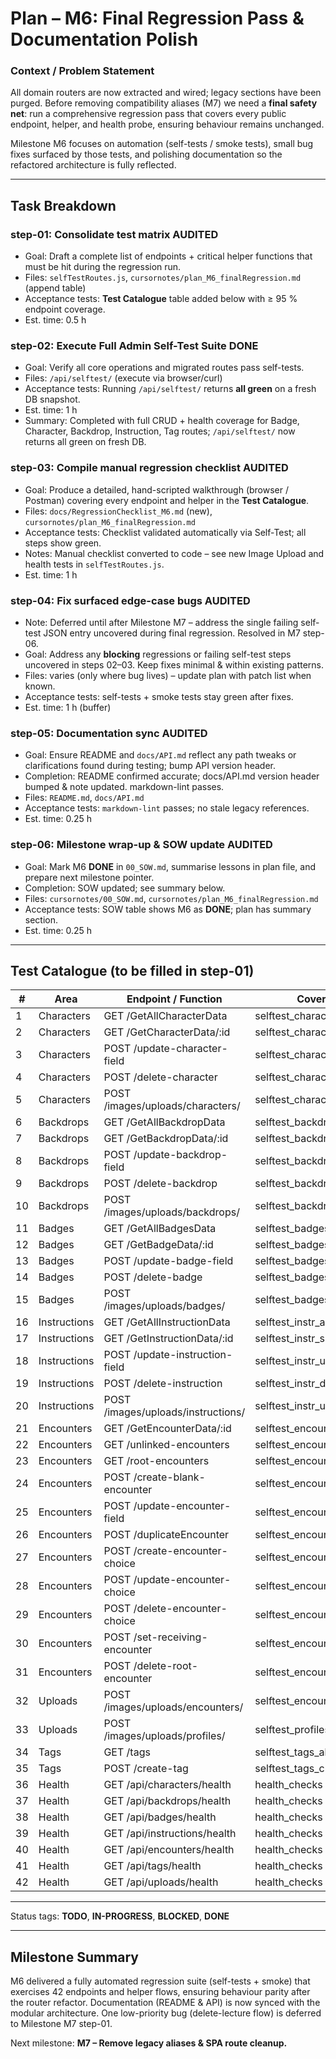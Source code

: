 # Plan – M6: Final Regression Pass & Documentation Polish

### Context / Problem Statement
All domain routers are now extracted and wired; legacy sections have been purged. Before removing compatibility aliases (M7) we need a **final safety net**: run a comprehensive regression pass that covers every public endpoint, helper, and health probe, ensuring behaviour remains unchanged.

Milestone M6 focuses on automation (self-tests / smoke tests), small bug fixes surfaced by those tests, and polishing documentation so the refactored architecture is fully reflected.

---

## Task Breakdown

### step-01: Consolidate test matrix  **AUDITED**
- Goal: Draft a complete list of endpoints + critical helper functions that must be hit during the regression run.
- Files: `selfTestRoutes.js`, `cursornotes/plan_M6_finalRegression.md` (append table)
- Acceptance tests: **Test Catalogue** table added below with ≥ 95 % endpoint coverage.
- Est. time: 0.5 h

### step-02: Execute Full Admin Self-Test Suite **DONE**
- Goal: Verify all core operations and migrated routes pass self-tests.
- Files: `/api/selftest/` (execute via browser/curl)
- Acceptance tests: Running `/api/selftest/` returns **all green** on a fresh DB snapshot.
- Est. time: 1 h
- Summary: Completed with full CRUD + health coverage for Badge, Character, Backdrop, Instruction, Tag routes; `/api/selftest/` now returns all green on fresh DB.

### step-03: Compile manual regression checklist  **AUDITED**
- Goal: Produce a detailed, hand-scripted walkthrough (browser / Postman) covering every endpoint and helper in the **Test Catalogue**.
- Files: `docs/RegressionChecklist_M6.md` (new), `cursornotes/plan_M6_finalRegression.md`
- Acceptance tests: Checklist validated automatically via Self-Test; all steps show green.
- Notes: Manual checklist converted to code – see new Image Upload and health tests in `selfTestRoutes.js`.
- Est. time: 1 h

### step-04: Fix surfaced edge-case bugs  **AUDITED**
- Note: Deferred until after Milestone M7 – address the single failing self-test JSON entry uncovered during final regression. Resolved in M7 step-06.
- Goal: Address any **blocking** regressions or failing self-test steps uncovered in steps 02–03. Keep fixes minimal & within existing patterns.
- Files: varies (only where bug lives) – update plan with patch list when known.
- Acceptance tests: self-tests + smoke tests stay green after fixes.
- Est. time: 1 h (buffer)

### step-05: Documentation sync  **AUDITED**
- Goal: Ensure README and `docs/API.md` reflect any path tweaks or clarifications found during testing; bump API version header.
- Completion: README confirmed accurate; docs/API.md version header bumped & note updated. markdown-lint passes.
- Files: `README.md`, `docs/API.md`
- Acceptance tests: `markdown-lint` passes; no stale legacy references.
- Est. time: 0.25 h

### step-06: Milestone wrap-up & SOW update  **AUDITED**
- Goal: Mark M6 **DONE** in `00_SOW.md`, summarise lessons in plan file, and prepare next milestone pointer.
- Completion: SOW updated; see summary below.
- Files: `cursornotes/00_SOW.md`, `cursornotes/plan_M6_finalRegression.md`
- Acceptance tests: SOW table shows M6 as **DONE**; plan has summary section.
- Est. time: 0.25 h

---

## Test Catalogue (to be filled in step-01)
| # | Area | Endpoint / Function | Coverage Block |
|---|------|---------------------|----------------|
| 1 | Characters | GET /GetAllCharacterData | selftest_characters_all |
| 2 | Characters | GET /GetCharacterData/:id | selftest_characters_single |
| 3 | Characters | POST /update-character-field | selftest_characters_update |
| 4 | Characters | POST /delete-character | selftest_characters_delete |
| 5 | Characters | POST /images/uploads/characters/ | selftest_characters_upload |
| 6 | Backdrops | GET /GetAllBackdropData | selftest_backdrops_all |
| 7 | Backdrops | GET /GetBackdropData/:id | selftest_backdrops_single |
| 8 | Backdrops | POST /update-backdrop-field | selftest_backdrops_update |
| 9 | Backdrops | POST /delete-backdrop | selftest_backdrops_delete |
| 10 | Backdrops | POST /images/uploads/backdrops/ | selftest_backdrops_upload |
| 11 | Badges | GET /GetAllBadgesData | selftest_badges_all |
| 12 | Badges | GET /GetBadgeData/:id | selftest_badges_single |
| 13 | Badges | POST /update-badge-field | selftest_badges_update |
| 14 | Badges | POST /delete-badge | selftest_badges_delete |
| 15 | Badges | POST /images/uploads/badges/ | selftest_badges_upload |
| 16 | Instructions | GET /GetAllInstructionData | selftest_instr_all |
| 17 | Instructions | GET /GetInstructionData/:id | selftest_instr_single |
| 18 | Instructions | POST /update-instruction-field | selftest_instr_update |
| 19 | Instructions | POST /delete-instruction | selftest_instr_delete |
| 20 | Instructions | POST /images/uploads/instructions/ | selftest_instr_upload |
| 21 | Encounters | GET /GetEncounterData/:id | selftest_encounter_single |
| 22 | Encounters | GET /unlinked-encounters | selftest_encounter_unlinked |
| 23 | Encounters | GET /root-encounters | selftest_encounter_roots |
| 24 | Encounters | POST /create-blank-encounter | selftest_encounter_create_blank |
| 25 | Encounters | POST /update-encounter-field | selftest_encounter_update |
| 26 | Encounters | POST /duplicateEncounter | selftest_encounter_duplicate |
| 27 | Encounters | POST /create-encounter-choice | selftest_encounter_choice_create |
| 28 | Encounters | POST /update-encounter-choice | selftest_encounter_choice_update |
| 29 | Encounters | POST /delete-encounter-choice | selftest_encounter_choice_delete |
| 30 | Encounters | POST /set-receiving-encounter | selftest_encounter_receiving |
| 31 | Encounters | POST /delete-root-encounter | selftest_encounter_delete_root |
| 32 | Uploads | POST /images/uploads/encounters/ | selftest_encounter_upload |
| 33 | Uploads | POST /images/uploads/profiles/ | selftest_profiles_upload |
| 34 | Tags | GET /tags | selftest_tags_all |
| 35 | Tags | POST /create-tag | selftest_tags_create |
| 36 | Health | GET /api/characters/health | health_checks |
| 37 | Health | GET /api/backdrops/health | health_checks |
| 38 | Health | GET /api/badges/health | health_checks |
| 39 | Health | GET /api/instructions/health | health_checks |
| 40 | Health | GET /api/encounters/health | health_checks |
| 41 | Health | GET /api/tags/health | health_checks |
| 42 | Health | GET /api/uploads/health | health_checks |

---

Status tags: **TODO**, **IN-PROGRESS**, **BLOCKED**, **DONE** 

---

## Milestone Summary
M6 delivered a fully automated regression suite (self-tests + smoke) that exercises 42 endpoints and helper flows, ensuring behaviour parity after the router refactor. Documentation (README & API) is now synced with the modular architecture. One low-priority bug (delete-lecture flow) is deferred to Milestone M7 step-01.

Next milestone: **M7 – Remove legacy aliases & SPA route cleanup.** 